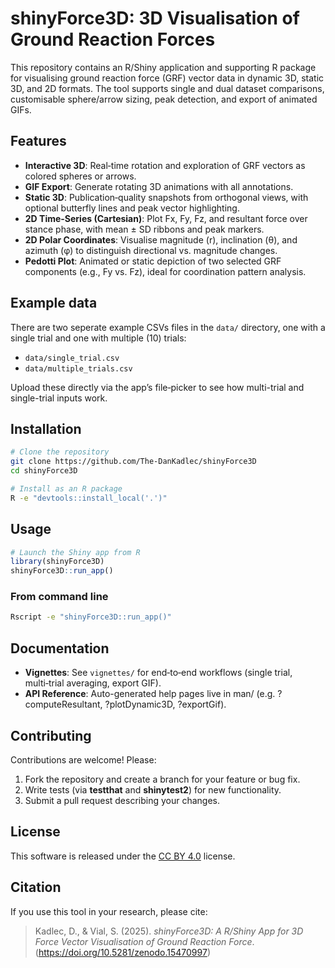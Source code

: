 # shinyForce3D: 3D Visualisation of Ground Reaction Forces

This repository contains an R/Shiny application and supporting R package for visualising ground reaction force (GRF) vector data in dynamic 3D, static 3D, and 2D formats. The tool supports single and dual dataset comparisons, customisable sphere/arrow sizing, peak detection, and export of animated GIFs.

## Features

- **Interactive 3D**: Real‑time rotation and exploration of GRF vectors as colored spheres or arrows.
- **GIF Export**: Generate rotating 3D animations with all annotations.
- **Static 3D**: Publication‑quality snapshots from orthogonal views, with optional butterfly lines and peak vector highlighting.
- **2D Time-Series (Cartesian)**: Plot Fx, Fy, Fz, and resultant force over stance phase, with mean ± SD ribbons and peak markers.
- **2D Polar Coordinates**: Visualise magnitude (r), inclination (θ), and azimuth (φ) to distinguish directional vs. magnitude changes.
- **Pedotti Plot**: Animated or static depiction of two selected GRF components (e.g., Fy vs. Fz), ideal for coordination pattern analysis.

## Example data

There are two seperate example CSVs files in the `data/` directory, one with a single trial and one with multiple (10) trials:
- `data/single_trial.csv`  
- `data/multiple_trials.csv`  

Upload these directly via the app’s file‐picker to see how multi-trial and single-trial inputs work.

## Installation

```bash
# Clone the repository
git clone https://github.com/The-DanKadlec/shinyForce3D
cd shinyForce3D

# Install as an R package
R -e "devtools::install_local('.')"
```

## Usage

```r
# Launch the Shiny app from R
library(shinyForce3D)
shinyForce3D::run_app()
```

### From command line

```bash
Rscript -e "shinyForce3D::run_app()"
```

## Documentation

* **Vignettes**: See `vignettes/` for end‑to‑end workflows (single trial, multi‑trial averaging, export GIF).
* **API Reference**: Auto-generated help pages live in man/ (e.g. ?computeResultant, ?plotDynamic3D, ?exportGif).

## Contributing

Contributions are welcome! Please:

1. Fork the repository and create a branch for your feature or bug fix.
2. Write tests (via **testthat** and **shinytest2**) for new functionality.
3. Submit a pull request describing your changes.

## License

This software is released under the [CC BY 4.0](https://creativecommons.org/licenses/by/4.0/) license.

## Citation

If you use this tool in your research, please cite:

> Kadlec, D., & Vial, S. (2025). *shinyForce3D: A R/Shiny App for 3D Force Vector Visualisation of Ground Reaction Force*. (https://doi.org/10.5281/zenodo.15470997)
